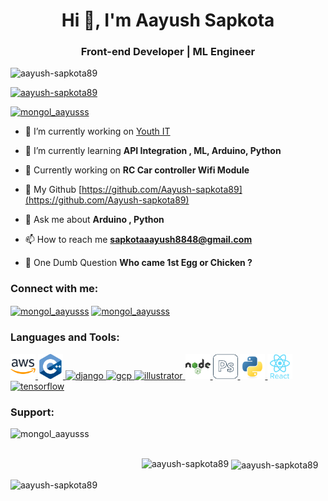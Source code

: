 <h1 align="center">Hi 👋, I'm Aayush Sapkota</h1>
<h3 align="center">Front-end Developer | ML Engineer</h3>

<p align="left"> <img src="https://komarev.com/ghpvc/?username=aayush-sapkota89&label=Profile%20views&color=0e75b6&style=flat" alt="aayush-sapkota89" /> </p>

<p align="left"> <a href="https://github.com/ryo-ma/github-profile-trophy"><img src="https://github-profile-trophy.vercel.app/?username=aayush-sapkota89" alt="aayush-sapkota89" /></a> </p>

<p align="left"> <a href="https://twitter.com/mongol_aayusss" target="blank"><img src="https://img.shields.io/twitter/follow/mongol_aayusss?logo=twitter&style=for-the-badge" alt="mongol_aayusss" /></a> </p>

- 🏢 I’m currently working on [Youth IT](https://hamroyouthit.com)

- 🌱 I’m currently learning **API Integration , ML, Arduino, Python**

- 🔧 Currently working on **RC Car controller Wifi Module**

- 💽 My Github [https://github.com/Aayush-sapkota89](https://github.com/Aayush-sapkota89)

- 💬 Ask me about **Arduino , Python**

- 📫 How to reach me **sapkotaaayush8848@gmail.com**

- 🧠 One Dumb Question **Who came 1st Egg or Chicken ?**

<h3 align="left">Connect with me:</h3>
<p align="left">
<a href="https://twitter.com/mongol_aayusss" target="blank"><img align="center" src="https://raw.githubusercontent.com/rahuldkjain/github-profile-readme-generator/master/src/images/icons/Social/twitter.svg" alt="mongol_aayusss" height="30" width="40" /></a>
<a href="https://instagram.com/mongol_aayusss" target="blank"><img align="center" src="https://raw.githubusercontent.com/rahuldkjain/github-profile-readme-generator/master/src/images/icons/Social/instagram.svg" alt="mongol_aayusss" height="30" width="40" /></a>
</p>

<h3 align="left">Languages and Tools:</h3>
<p align="left"> <a href="https://aws.amazon.com" target="_blank" rel="noreferrer"> <img src="https://raw.githubusercontent.com/devicons/devicon/master/icons/amazonwebservices/amazonwebservices-original-wordmark.svg" alt="aws" width="40" height="40"/> </a> <a href="https://www.w3schools.com/cpp/" target="_blank" rel="noreferrer"> <img src="https://raw.githubusercontent.com/devicons/devicon/master/icons/cplusplus/cplusplus-original.svg" alt="cplusplus" width="40" height="40"/> </a> <a href="https://www.djangoproject.com/" target="_blank" rel="noreferrer"> <img src="https://cdn.worldvectorlogo.com/logos/django.svg" alt="django" width="40" height="40"/> </a> <a href="https://cloud.google.com" target="_blank" rel="noreferrer"> <img src="https://www.vectorlogo.zone/logos/google_cloud/google_cloud-icon.svg" alt="gcp" width="40" height="40"/> </a> <a href="https://www.adobe.com/in/products/illustrator.html" target="_blank" rel="noreferrer"> <img src="https://www.vectorlogo.zone/logos/adobe_illustrator/adobe_illustrator-icon.svg" alt="illustrator" width="40" height="40"/> </a> <a href="https://nodejs.org" target="_blank" rel="noreferrer"> <img src="https://raw.githubusercontent.com/devicons/devicon/master/icons/nodejs/nodejs-original-wordmark.svg" alt="nodejs" width="40" height="40"/> </a> <a href="https://www.photoshop.com/en" target="_blank" rel="noreferrer"> <img src="https://raw.githubusercontent.com/devicons/devicon/master/icons/photoshop/photoshop-line.svg" alt="photoshop" width="40" height="40"/> </a> <a href="https://www.python.org" target="_blank" rel="noreferrer"> <img src="https://raw.githubusercontent.com/devicons/devicon/master/icons/python/python-original.svg" alt="python" width="40" height="40"/> </a> <a href="https://reactjs.org/" target="_blank" rel="noreferrer"> <img src="https://raw.githubusercontent.com/devicons/devicon/master/icons/react/react-original-wordmark.svg" alt="react" width="40" height="40"/> </a> <a href="https://www.tensorflow.org" target="_blank" rel="noreferrer"> <img src="https://www.vectorlogo.zone/logos/tensorflow/tensorflow-icon.svg" alt="tensorflow" width="40" height="40"/> </a> </p>

<h3 align="left">Support:</h3>
<p><a href="https://www.buymeacoffee.com/mongol_aayusss"> <img align="left" src="https://cdn.buymeacoffee.com/buttons/v2/default-yellow.png" height="50" width="210" alt="mongol_aayusss" /></a></p><br><br>

<p><img align="left" src="https://github-readme-stats.vercel.app/api/top-langs?username=aayush-sapkota89&show_icons=true&locale=en&layout=compact" alt="aayush-sapkota89" /></p>

<p>&nbsp;<img align="center" src="https://github-readme-stats.vercel.app/api?username=aayush-sapkota89&show_icons=true&locale=en" alt="aayush-sapkota89" /></p>

<p><img align="center" src="https://github-readme-streak-stats.herokuapp.com/?user=aayush-sapkota89&" alt="aayush-sapkota89" /></p>

